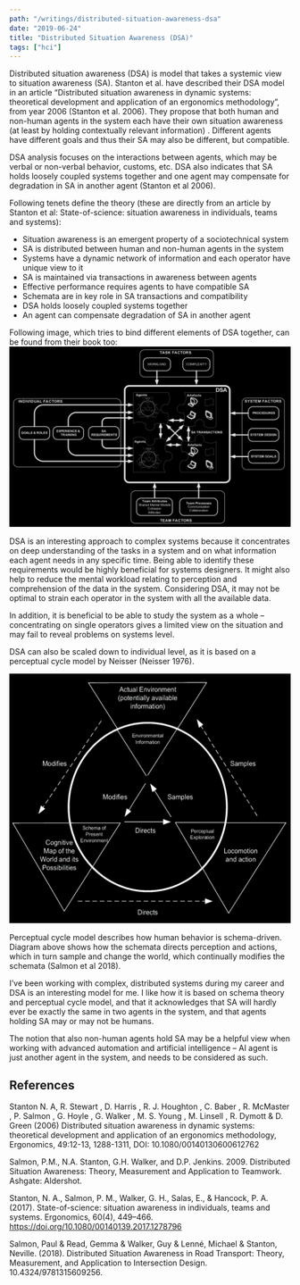 ```yaml
---
path: "/writings/distributed-situation-awareness-dsa"
date: "2019-06-24"
title: "Distributed Situation Awareness (DSA)"
tags: ["hci"]
---
```

Distributed situation awareness (DSA) is model that takes a systemic view to situation awareness (SA). Stanton et al. have described their DSA model in an article “Distributed situation awareness in dynamic systems: theoretical development and application of an ergonomics methodology”, from year 2006 (Stanton et al. 2006). They propose that both human and non-human agents in the system each have their own situation awareness (at least by holding contextually relevant information) . Different agents have different goals and thus their SA may also be different, but compatible.

DSA analysis focuses on the interactions between agents, which may be verbal or non-verbal behavior, customs, etc. DSA also indicates that SA holds loosely coupled systems together and one agent may compensate for degradation in SA in another agent (Stanton et al 2006).

Following tenets define the theory (these are directly from an article by Stanton et al: State-of-science: situation awareness in individuals, teams and systems):

- Situation awareness is an emergent property of a sociotechnical system
- SA is distributed between human and non-human agents in the system
- Systems have a dynamic network of information and each operator have unique view to it
- SA is maintained via transactions in awareness between agents
- Effective performance requires agents to have compatible SA
- Schemata are in key role in SA transactions and compatibility
- DSA holds loosely coupled systems together
- An agent can compensate degradation of SA in another agent

Following image, which tries to bind different elements of DSA together, can be found from their book too:
![Model of Distributed Situation Awareness, from Distributed Situation Awareness: Theory, Measurement and Application to Teamwork (2009)](Distributed-Situation-Awareness_BW_Black-1024x656.png)

DSA is an interesting approach to complex systems because it concentrates on deep understanding of the tasks in a system and on what information each agent needs in any specific time. Being able to identify these requirements would be highly beneficial for systems designers. It might also help to reduce the mental workload relating to perception and comprehension of the data in the system. Considering DSA, it may not be optimal to strain each operator in the system with all the available data.

In addition, it is beneficial to be able to study the system as a whole – concentrating on single operators gives a limited view on the situation and may fail to reveal problems on systems level.

DSA can also be scaled down to individual level, as it is based on a perceptual cycle model by Neisser (Neisser 1976).

![Perceptual Cycle model by Neisser, from Salmon et al (2018)](Perceptual-Cycle_BW_Black-1024x907.png)

Perceptual cycle model describes how human behavior is schema-driven. Diagram above shows how the schemata directs perception and actions, which in turn sample and change the world, which continually modifies the schemata (Salmon et al 2018).

I’ve been working with complex, distributed systems during my career and DSA is an interesting model for me. I like how it is based on schema theory and perceptual cycle model, and that it acknowledges that SA will hardly ever be exactly the same in two agents in the system, and that agents holding SA may or may not be humans.

The notion that also non-human agents hold SA may be a helpful view when working with advanced automation and artificial intelligence – AI agent is just another agent in the system, and needs to be considered as such.

## References

Stanton N. A, R. Stewart , D. Harris , R. J. Houghton , C. Baber , R. McMaster , P. Salmon , G. Hoyle , G. Walker , M. S. Young , M. Linsell , R. Dymott & D. Green (2006) Distributed situation awareness in dynamic systems: theoretical development and application of an ergonomics methodology, Ergonomics, 49:12-13, 1288-1311, DOI: 10.1080/00140130600612762

Salmon, P.M., N.A. Stanton, G.H. Walker, and D.P. Jenkins. 2009. Distributed Situation Awareness: Theory, Measurement and Application to Teamwork. Ashgate: Aldershot.

Stanton, N. A., Salmon, P. M., Walker, G. H., Salas, E., & Hancock, P. A. (2017). State-of-science: situation awareness in individuals, teams and systems. Ergonomics, 60(4), 449–466. https://doi.org/10.1080/00140139.2017.1278796

Salmon, Paul & Read, Gemma & Walker, Guy & Lenné, Michael & Stanton, Neville. (2018). Distributed Situation Awareness in Road Transport: Theory, Measurement, and Application to Intersection Design. 10.4324/9781315609256.